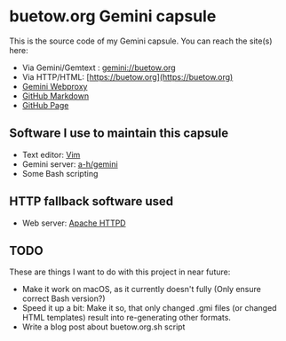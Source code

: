 buetow.org Gemini capsule
=========================

This is the source code of my Gemini capsule. You can reach the site(s) here:

* Via Gemini/Gemtext : [gemini://buetow.org](gemini://buetow.org)
* Via HTTP/HTML: [https://buetow.org](https://buetow.org)
* [Gemini Webproxy](https://portal.mozz.us/gemini/buetow.org)
* [GitHub Markdown](https://github.com/snonux/buetow.org/content/md/index.md)
* [GitHub Page](https://snonux.github.io/buetow.org/content/md)

## Software I use to maintain this capsule

* Text editor: [Vim](https://www.vim.org)
* Gemini server: [a-h/gemini](https://github.com/a-h/gemini)
* Some Bash scripting

## HTTP fallback software used

* Web server: [Apache HTTPD](https://httpd.apache.org)

## TODO

These are things I want to do with this project in near future:

* Make it work on macOS, as it currently doesn't fully (Only ensure correct Bash version?)
* Speed it up a bit: Make it so, that only changed .gmi files (or changed HTML templates) result into re-generating other formats.
* Write a blog post about buetow.org.sh script
